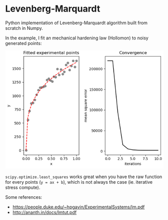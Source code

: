 # Levenberg-Marquardt

Python implementation of Levenberg-Marquardt algorithm built from scratch in Numpy.

In the example, I fit an mechanical hardening law (Hollomon) to noisy generated points:

![alt text](images/lm.png "lm")

`scipy.optimize.least_squares` works great when you have the raw function for every points (`y = ax + b`), which is not always the case (ie. iterative stress compute).

Some references:
- https://people.duke.edu/~hpgavin/ExperimentalSystems/lm.pdf
- http://ananth.in/docs/lmtut.pdf
